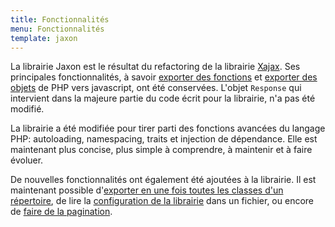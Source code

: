 ```yaml
---
title: Fonctionnalités
menu: Fonctionnalités
template: jaxon
---
```


La librairie Jaxon est le résultat du refactoring de la librairie [Xajax](http://www.xajax-project.org?target=_blank).
Ses principales fonctionnalités, à savoir [exporter des fonctions](../../docs/requests/objects) et [exporter des objets](../../docs/requests/objects) de PHP vers javascript, ont été conservées.
L'objet `Response` qui intervient dans la majeure partie du code écrit pour la librairie, n'a pas été modifié.

La librairie a été modifiée pour tirer parti des fonctions avancées du langage PHP: autoloading, namespacing, traits et injection de dépendance.
Elle est maintenant plus concise, plus simple à comprendre, à maintenir et à faire évoluer.

De nouvelles fonctionnalités ont également été ajoutées à la librairie.
Il est maintenant possible d'[exporter en une fois toutes les classes d'un répertoire](../../../docs/advanced/directories), de lire la [configuration de la librairie](../../../docs/usage/configuration) dans un fichier, ou encore de [faire de la pagination](../../../docs/advanced/pagination).
